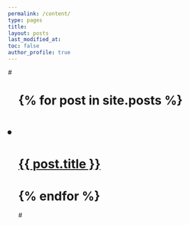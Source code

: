 ```yaml
---
permalink: /content/
type: pages
title:
layout: posts
last_modified_at:
toc: false
author_profile: true
---
```


#<ul>
#  {% for post in site.posts %}
#    <li>
#      <a href="{{ post.url }}">{{ post.title }}</a>
#    </li>
#  {% endfor %}
#</ul>
